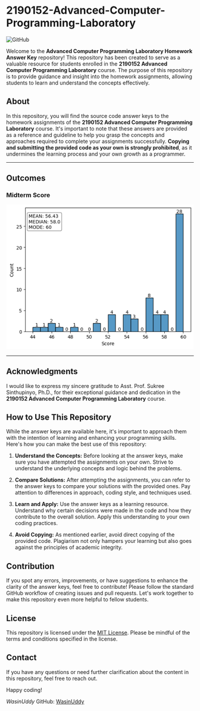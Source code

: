 # 2190152-Advanced-Computer-Programming-Laboratory

![GitHub](https://img.shields.io/github/license/WasinUddy/2190152-Advanced-Computer-Programming-Laboratory)

Welcome to the **Advanced Computer Programming Laboratory Homework Answer Key** repository! This repository has been created to serve as a valuable resource for students enrolled in the **2190152 Advanced Computer Programming Laboratory** course. The purpose of this repository is to provide guidance and insight into the homework assignments, allowing students to learn and understand the concepts effectively.

## About

In this repository, you will find the source code answer keys to the homework assignments of the **2190152 Advanced Computer Programming Laboratory** course. It's important to note that these answers are provided as a reference and guideline to help you grasp the concepts and approaches required to complete your assignments successfully. **Copying and submitting the provided code as your own is strongly prohibited**, as it undermines the learning process and your own growth as a programmer.

---
## Outcomes

### Midterm Score
![Midterm Score](https://github.com/WasinUddy/2190152-Advanced-Computer-Programming-Laboratory/blob/main/assets/midterm.png?raw=true)

---

## Acknowledgments

I would like to express my sincere gratitude to Asst. Prof. Sukree Sinthupinyo, Ph.D., for their exceptional guidance and dedication in the **2190152 Advanced Computer Programming Laboratory** course.

## How to Use This Repository

While the answer keys are available here, it's important to approach them with the intention of learning and enhancing your programming skills. Here's how you can make the best use of this repository:

1. **Understand the Concepts:** Before looking at the answer keys, make sure you have attempted the assignments on your own. Strive to understand the underlying concepts and logic behind the problems.

2. **Compare Solutions:** After attempting the assignments, you can refer to the answer keys to compare your solutions with the provided ones. Pay attention to differences in approach, coding style, and techniques used.

3. **Learn and Apply:** Use the answer keys as a learning resource. Understand why certain decisions were made in the code and how they contribute to the overall solution. Apply this understanding to your own coding practices.

4. **Avoid Copying:** As mentioned earlier, avoid direct copying of the provided code. Plagiarism not only hampers your learning but also goes against the principles of academic integrity.

## Contribution

If you spot any errors, improvements, or have suggestions to enhance the clarity of the answer keys, feel free to contribute! Please follow the standard GitHub workflow of creating issues and pull requests. Let's work together to make this repository even more helpful to fellow students.

## License

This repository is licensed under the [MIT License](LICENSE). Please be mindful of the terms and conditions specified in the license.

## Contact

If you have any questions or need further clarification about the content in this repository, feel free to reach out.

Happy coding!



*WasinUddy*
GitHub: [WasinUddy](https://github.com/WasinUddy)
